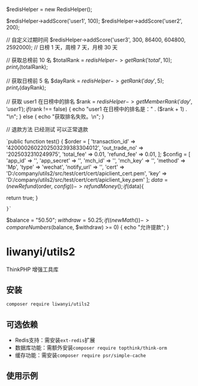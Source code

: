 $redisHelper = new RedisHelper();

$redisHelper->addScore('user1', 100);
$redisHelper->addScore('user2', 200);

// 自定义过期时间
$redisHelper->addScore('user3', 300, 86400, 604800, 2592000); // 日榜 1 天，周榜 7 天，月榜 30 天

// 获取总榜前 10 名
$totalRank = $redisHelper->getRank('total', 10);
print_r($totalRank);

// 获取日榜前 5 名
$dayRank = $redisHelper->getRank('day', 5);
print_r($dayRank);

// 获取 user1 在日榜中的排名
$rank = $redisHelper->getMemberRank('day', 'user1');
if ($rank !== false) {
echo "user1 在日榜中的排名是：" . ($rank + 1) . "\n";
} else {
echo "获取排名失败。\n";
}

// 退款方法 已经测试 可以正常退款

`public function test()
{
$order = [
'transaction_id' => '4200002602202503239383304012',
'out_trade_no' => '2025032310249975',
'total_fee' => 0.01,
'refund_fee' => 0.01,
];
$config = [
'app_id' => '',
'app_secret' => '',
'mch_id' => '',
'mch_key' => '',
'method' => 'Mp',
'type' => 'wechat',
'notify_url' => '',
'cert' => 'D:/company/utils2/src/test/cert/cert/apiclient_cert.pem',
'key' => 'D:/company/utils2/src/test/cert/cert/apiclient_key.pem'
];
$data = (new Refund($order, $config))->refundMoney();
if($data){

return true;
}

    }`

$balance = "50.50";
$withdraw = 50.25;
if ((new Math())->compareNumbers($balance, $withdraw) >= 0) {
echo "允许提款";
}

# liwanyi/utils2

ThinkPHP 增强工具库

## 安装

```bash
composer require liwanyi/utils2
```

## 可选依赖

- Redis支持：需安装`ext-redis`扩展
- 数据库功能：需额外安装`composer require topthink/think-orm`
- 缓存功能：需安装`composer require psr/simple-cache`

## 使用示例





